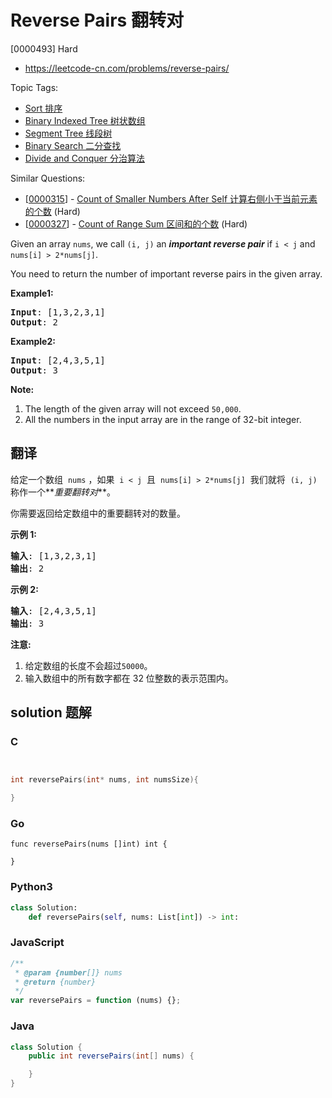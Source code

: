 # Reverse Pairs 翻转对

[0000493] Hard

- https://leetcode-cn.com/problems/reverse-pairs/

Topic Tags:

- [Sort 排序](https://leetcode-cn.com/tag/sort/)
- [Binary Indexed Tree 树状数组](https://leetcode-cn.com/tag/binary-indexed-tree/)
- [Segment Tree 线段树](https://leetcode-cn.com/tag/segment-tree/)
- [Binary Search 二分查找](https://leetcode-cn.com/tag/binary-search/)
- [Divide and Conquer 分治算法](https://leetcode-cn.com/tag/divide-and-conquer/)

Similar Questions:

- [[0000315](https://leetcode-cn.com/problems/count-of-smaller-numbers-after-self/)] - [Count of Smaller Numbers After Self 计算右侧小于当前元素的个数](./0000315.count-of-smaller-numbers-after-self.md) (Hard)
- [[0000327](https://leetcode-cn.com/problems/count-of-range-sum/)] - [Count of Range Sum 区间和的个数](./0000327.count-of-range-sum.md) (Hard)

Given an array `nums`, we call `(i, j)` an **_important reverse pair_** if `i < j` and `nums[i] > 2*nums[j]`.

You need to return the number of important reverse pairs in the given array.

**Example1:**

<pre><b>Input</b>: [1,3,2,3,1]
<b>Output</b>: 2
</pre>

**Example2:**

<pre><b>Input</b>: [2,4,3,5,1]
<b>Output</b>: 3
</pre>

**Note:**

1.  The length of the given array will not exceed `50,000`.
2.  All the numbers in the input array are in the range of 32-bit integer.

## 翻译

给定一个数组  `nums` ，如果  `i < j`  且  `nums[i] > 2*nums[j]`  我们就将  `(i, j)`  称作一个**_重要翻转对_**。

你需要返回给定数组中的重要翻转对的数量。

**示例 1:**

<pre><strong>输入</strong>: [1,3,2,3,1]
<strong>输出</strong>: 2
</pre>

**示例 2:**

<pre><strong>输入</strong>: [2,4,3,5,1]
<strong>输出</strong>: 3
</pre>

**注意:**

1.  给定数组的长度不会超过`50000`。
2.  输入数组中的所有数字都在 32 位整数的表示范围内。

## solution 题解

### C

```c


int reversePairs(int* nums, int numsSize){

}


```

### Go

```golang
func reversePairs(nums []int) int {

}
```

### Python3

```python
class Solution:
    def reversePairs(self, nums: List[int]) -> int:

```

### JavaScript

```javascript
/**
 * @param {number[]} nums
 * @return {number}
 */
var reversePairs = function (nums) {};
```

### Java

```java
class Solution {
    public int reversePairs(int[] nums) {

    }
}
```
